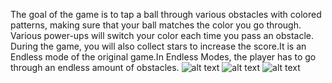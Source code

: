 The goal of the game is to tap a ball through various obstacles with colored patterns, making sure that your ball matches the color you go through. Various power-ups will switch your color each time you pass an obstacle. During the game, you will also collect stars to increase the score.It is an Endless mode of the original game.In Endless Modes, the player has to go through an endless amount of obstacles.
![alt text](https://drive.google.com/file/d/1nj778Q-1Z_rYVw3rQwA5fXnidmyleYFZ/view?usp=sharing)
![alt text](https://drive.google.com/file/d/1N6AS2JssZabmCZUkXP7_hVvDXa-cwGhy/view?usp=sharing)
![alt text](https://drive.google.com/file/d/1n6xZQa0zgSBMI17D4s91wGsYo8o3I9TU/view?usp=sharing)
